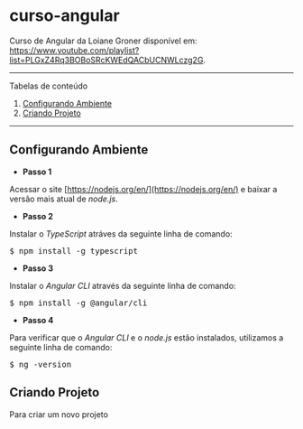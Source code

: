 

# curso-angular

Curso de Angular da Loiane Groner disponível em: https://www.youtube.com/playlist?list=PLGxZ4Rq3BOBoSRcKWEdQACbUCNWLczg2G.
 
*******
Tabelas de conteúdo 
 1. [Configurando Ambiente](#configurandoambiente)
 2. [Criando Projeto](#criandoprojeto)

*******
<div id='configurandoambiente'/>  

## Configurando Ambiente

 - **Passo 1**
 
Acessar o site [https://nodejs.org/en/](https://nodejs.org/en/) e baixar a versão mais atual de *node.js*.

 - **Passo 2** 

 Instalar o *TypeScript* atráves da seguinte linha de comando: 
 
 <pre>$ npm install -g typescript </pre>
 
 - **Passo 3** 

 Instalar o *Angular CLI* através da seguinte linha de comando: 
 
<pre>$ npm install -g @angular/cli</pre>
 
 - **Passo 4** 

Para verificar que o *Angular CLI* e o *node.js* estão instalados, utilizamos a seguinte linha de comando:

<pre>$ ng -version</pre>

<div id='criandoprojeto'/>  

## Criando Projeto
Para criar um novo projeto 
